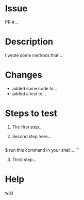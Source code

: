 # Issue

PR #...

# Description

I wrote some methods that ...

# Changes

- added some code to...
- added a test to...

# Steps to test

1. The first step...
2. Second step here...

    ```
$ run this command in your shell...
    ```

3. Third step...

# Help

[wiki](https://github.com/MichaelAng/dnd-char-gen/wiki)
